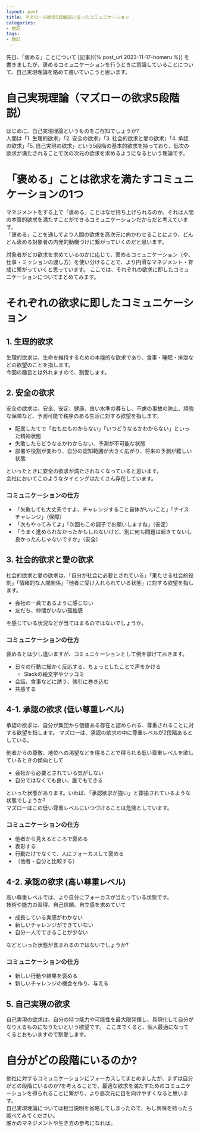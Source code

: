 ```yaml
---
layout: post
title: マズローの欲求5段解説に沿ったコミュニケーション
categories:
- 雑記
tags:
- 雑記
---
```


先日、「褒める」ことについて [記事]({% post_url 2023-11-17-homeru %}) を書きましたが、褒めるコミュニケーションを行うときに意識していることについて、自己実現理論を絡めて書いていこうと思います。

# 自己実現理論（マズローの欲求5段階説）
はじめに、自己実現理論というものをご存知でしょうか?  
人間は「1. 生理的欲求」「2. 安全の欲求」「3. 社会的欲求と愛の欲求」「4. 承認の欲求」「5. 自己実現の欲求」という5段階の基本的欲求を持っており、低次の欲求が満たされることで次の次元の欲求を求めるようになるという理論です。

# 「褒める」ことは欲求を満たすコミュニケーションの1つ
マネジメントをする上で「褒める」ことはなぜ持ち上げられるのか。それは人間の本質的欲求を満たすことができるコミュニケーションだからだと考えています。  
「褒める」ことを通してより人間の欲求を高次元に向かわせることにより、どんどん褒める対象者の内発的動機づけに繋がっていくのだと思います。  

対象者がどの欲求を求めているのかに応じて、褒めるコミュニケーション（や、仕事・ミッションの渡し方）を使い分けることで、より円滑なマネジメント・育成に繋がっていくと思っています。
ここでは、それぞれの欲求に即したコミュニケーションについてまとめてみます。

# それぞれの欲求に即したコミュニケーション

## 1. 生理的欲求
生理的欲求は、生命を維持するための本能的な欲求であり、食事・睡眠・排泄などの欲望のことを指します。  
今回の趣旨とは外れますので、割愛します。

## 2. 安全の欲求
安全の欲求は、安全、安定、健康、良い水準の暮らし、不慮の事故の防止、頑強な保障など、予測可能で秩序のある生活に対する欲望を指します。  

- 配属したてで「右も左もわからない」「いつどうなるかわからない」といった精神状態
- 失敗したらどうなるかわからない、予測が不可能な状態
- 部署や役割が変わり、自分の認知範囲が大きく広がり、将来の予測が難しい状態

といったときに安全の欲求が満たされなくなっていると思います。  
会社においてこのようなタイミングはたくさん存在しています。

### コミュニケーションの仕方
- 「失敗しても大丈夫ですよ、チャレンジすること自体がいいこと」「ナイスチャレンジ」（保障）
- 「次もやってみてよ」「次回もこの調子でお願いしますね」（安定）
- 「うまく進められなかったかもしれないけど、別に何も問題は起きてないし良かったんじゃないですか」（安全）

## 3. 社会的欲求と愛の欲求
社会的欲求と愛の欲求は、「自分が社会に必要とされている」「果たせる社会的役割」「情緒的な人間関係」「他者に受け入れられている状態」に対する欲望を指します。

- 会社の一員であるように感じない
- 友だち、仲間がいない孤独感

を感じている状況などが当てはまるのではないでしょうか。

### コミュニケーションの仕方
褒めるとは少し違いますが、コミュニケーションとして例を挙げておきます。

- 日々の行動に細かく反応する、ちょっとしたことで声をかける
  - Slackの絵文字やツッコミ
- 会話、食事などに誘う、強引に巻き込む
- 共感する

## 4-1. 承認の欲求 (低い尊重レベル)
承認の欲求は、自分が集団から価値ある存在と認められる、尊重されることに対する欲望を指します。
マズローは、承認の欲求の中に尊重レベルが2段階あるとしている。

他者からの尊敬、地位への渇望などを得ることで得られる低い尊重レベルを欲しているときの傾向として

- 会社から必要とされている気がしない
- 自分ではなくても良い、誰でもできる

といった状態があります。いわば、「承認欲求が強い」と揶揄されているような状態でしょうか?  
マズローはこの低い尊重レベルにいつづけることは危険としています。

### コミュニケーションの仕方
- 他者から見えるところで褒める
- 表彰する
- 行動だけでなくて、人にフォーカスして褒める
- （他者・自分と比較する）

## 4-2. 承認の欲求 (高い尊重レベル)
高い尊重レベルでは、より自分にフォーカスが当たっている状態です。  
技術や能力の習得、自己信頼、自立感を求めていて

- 成長している実感がわかない
- 新しいチャレンジができていない
- 自分一人でできることが少ない

などといった状態が含まれるのではないでしょうか?

### コミュニケーションの仕方
- 新しい行動や結果を褒める
- 新しいチャレンジの機会を作り、与える

## 5. 自己実現の欲求
自己実現の欲求は、自分の持つ能力や可能性を最大限発揮し、具現化して自分がなりえるものになりたいという欲望です。
ここまでくると、個人最適になってくるとおもいますので割愛します。

# 自分がどの段階にいるのか?
他社に対するコミュニケーションにフォーカスしてまとめましたが、まずは自分がどの段階にいるのか?を考えることで、最適な欲求を満たすためのコミュニケーションを得られることに繋がり、より高次元に目を向けやすくなると思います。  
自己実現理論については相当説明を省略してしまったので、もし興味を持ったら調べてみてください。  
誰かのマネジメントや生き方の参考になれば。  
